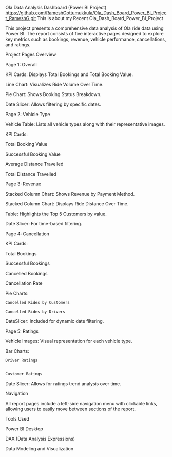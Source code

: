 Ola Data Analysis Dashboard (Power BI Project)
https://github.com/RameshGottumukkula/Ola_Dash_Board_Power_BI_Project_RameshG.git
This is about my Recent Ola_Dash_Board_Power_BI_Project

This project presents a comprehensive data analysis of Ola ride data using Power BI. The report consists of five interactive pages designed to explore key metrics such as bookings, revenue, vehicle performance, cancellations, and ratings.

Project Pages Overview

Page 1: Overall

KPI Cards: Displays Total Bookings and Total Booking Value.

Line Chart: Visualizes Ride Volume Over Time.

Pie Chart: Shows Booking Status Breakdown.

Date Slicer: Allows filtering by specific dates.

Page 2: Vehicle Type

Vehicle Table: Lists all vehicle types along with their representative images.

KPI Cards:

Total Booking Value

Successful Booking Value

Average Distance Travelled

Total Distance Travelled

Page 3: Revenue

Stacked Column Chart: Shows Revenue by Payment Method.

Stacked Column Chart: Displays Ride Distance Over Time.

Table: Highlights the Top 5 Customers by value.

Date Slicer: For time-based filtering.

Page 4: Cancellation

KPI Cards:

  Total Bookings
  
  Successful Bookings
  
  Cancelled Bookings
  
  Cancellation Rate

Pie Charts:

    Cancelled Rides by Customers
    
    Cancelled Rides by Drivers

DateSlicer: Included for dynamic date filtering.

Page 5: Ratings

  Vehicle Images: Visual representation for each vehicle type.
  
  Bar Charts:
  
    Driver Ratings
    
    
    Customer Ratings
  
  Date Slicer: Allows for ratings trend analysis over time.

Navigation
  
  All report pages include a left-side navigation menu with clickable links, allowing users to easily move between sections of the report.

Tools Used
  
  Power BI Desktop
  
  DAX (Data Analysis Expressions)
  
  Data Modeling and Visualization
